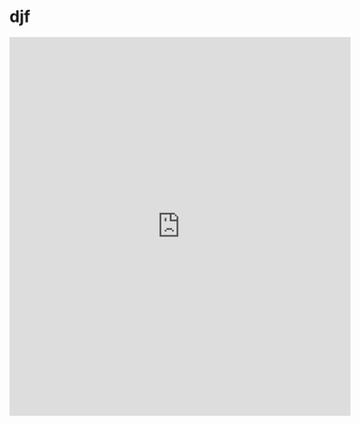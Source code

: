 # djf
<iframe title="2019" aria-label="Map" id="datawrapper-chart-PYga3" src="https://datawrapper.dwcdn.net/PYga3/4/" scrolling="no" frameborder="0" style="border: none;" width="600" height="666" data-external="1"></iframe>


